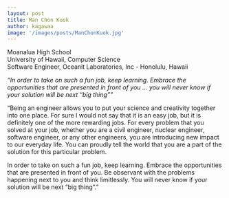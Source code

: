 ```yaml
---
layout: post
title: Man Chon Kuok
author: kagawaa
image: '/images/posts/ManChonKuok.jpg'
---
```


Moanalua High School  
University of Hawaii, Computer Science  
Software Engineer, Oceanit Laboratories, Inc - Honolulu, Hawaii  

*“In order to take on such a fun job, keep learning. Embrace the opportunities that are presented in front of you … you will never know if your solution will be next “big thing”"*

“Being an engineer allows you to put your science and creativity together into one place. For sure I would not say that it is an easy job, but it is definitely one of the more rewarding jobs. For every problem that you solved at your job, whether you are a civil engineer, nuclear engineer, software engineer, or any other engineers, you are introducing new impact to our everyday life. You can proudly tell the world that you are a part of the solution for this particular problem.

In order to take on such a fun job, keep learning. Embrace the opportunities that are presented in front of you. Be observant with the problems happening next to you and think limitlessly. You will never know if your solution will be next “big thing”.”